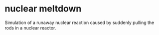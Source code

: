 # nuclear meltdown
Simulation of a runaway nuclear reaction caused by suddenly pulling the rods in a nuclear reactor.
